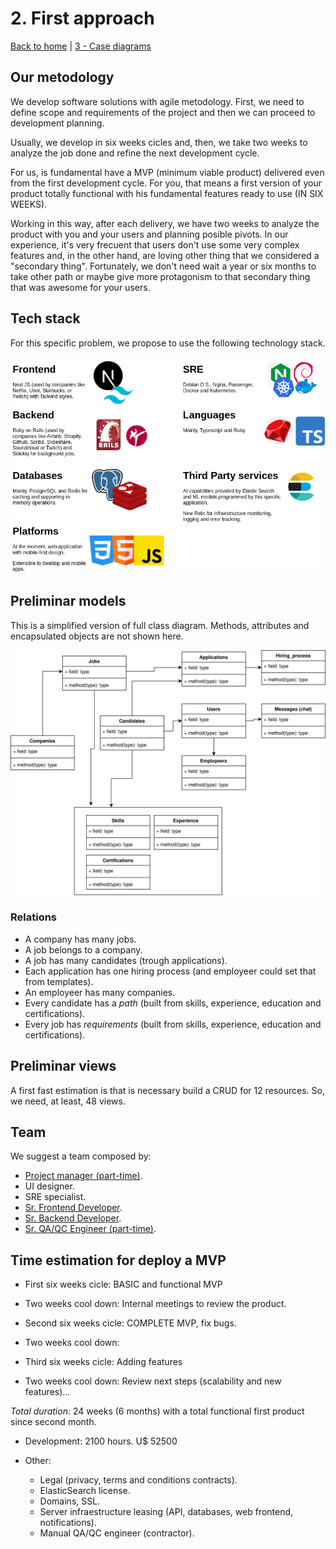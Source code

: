 # 2. First approach

[Back to home](../README.md) | [3 - Case diagrams](.)

## Our metodology

We develop software solutions with agile metodology. First, we need to define scope and requirements of the project and then we can proceed to development planning.

Usually, we develop in six weeks cicles and, then, we take two weeks to analyze the job done and refine the next development cycle.

For us, is fundamental have a MVP (minimum viable product) delivered even from the first development cycle. For you, that means a first version of your product totally functional with his fundamental features ready to use (IN SIX WEEKS).

Working in this way, after each delivery, we have two weeks to analyze the product with you and your users and planning posible pivots. In our experience, it's very frecuent that users don't use some very complex features and, in the other hand, are loving other thing that we considered a "secondary thing". Fortunately, we don't need wait a year or six months to take other path or maybe give more protagonism to that secondary thing that was awesome for your users.

## Tech stack

For this specific problem, we propose to use the following technology stack.

![Tech stack](figures/stack.png)

## Preliminar models

This is a simplified version of full class diagram. Methods, attributes and encapsulated objects are not shown here.

![Simplified diagram](figures/models.svg)

### Relations

- A company has many jobs.
- A job belongs to a company.
- A job has many candidates (trough applications).
- Each application has one hiring process (and employeer could set that from templates).
- An employeer has many companies.
- Every candidate has a *path* (built from skills, experience, education and certifications).
- Every job has *requirements* (built from skills, experience, education and certifications).

## Preliminar views

A first fast estimation is that is necessary build a CRUD for 12 resources. So, we need, at least, 48 views.

## Team

We suggest a team composed by:

- [Project manager (part-time)](https://www.linkedin.com/in/david-cejas/).
- UI designer.
- SRE specialist.
- [Sr. Frontend Developer](https://www.linkedin.com/in/ignacio-agust%C3%ADn-grassini-75113b150/).
- [Sr. Backend Developer](https://www.linkedin.com/in/juanmamaffei/).
- [Sr. QA/QC Engineer (part-time)](https://www.linkedin.com/in/valeriagrassini).

## Time estimation for deploy a MVP

- First six weeks cicle: BASIC and functional MVP
- Two weeks cool down: Internal meetings to review the product.

- Second six weeks cicle: COMPLETE MVP, fix bugs.
- Two weeks cool down:

- Third six weeks cicle: Adding features
- Two weeks cool down: Review next steps (scalability and new features)...

*Total duration:* 24 weeks (6 months) with a total functional first product since second month.

- Development: 2100 hours. U$ 52500

- Other:
  - Legal (privacy, terms and conditions contracts).
  - ElasticSearch license.
  - Domains, SSL.
  - Server infraestructure leasing (API, databases, web frontend, notifications).
  - Manual QA/QC engineer (contractor).

[//]: # (TASKS)
[//]: # (Review entire logic. BE+FE - 20)
[//]: # (Design API. BE - 100)
[//]: # (Write stories. PM - 15)
[//]: # (Sketch UI. UI - 100)
[//]: # (Create components. FE - 100)
[//]: # (Mounting infraestructure. SRE - 100)
[//]: # (First deploy. SRE - 100)
[//]: # (565 hours)

[//]: # (Nacho: 500 horas, Tano: 500 horas, Juanma: 500 horas)

